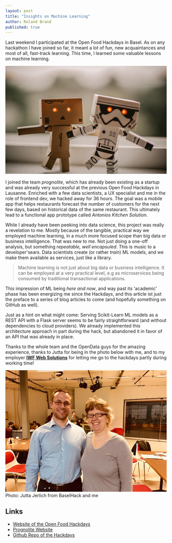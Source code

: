 ```yaml
---
layout: post
title: "Insights on Machine Learning"
author: Roland Brand
published: true
---
```


Last weekend I participated at the Open Food Hackdays in Basel. As on any hackathon
I have joined so far, it meant a lot of fun, new acquaintances and most of all, fast-track learning. 
This time, I learned some valuable lessons on machine learning.

![Machine Learning](../../images/pexels-photo-595804.png)

I joined the team _prognolite_, which has already been existing as a startup and was
already very successful at the previous Open Food Hackdays in Lausanne. Enriched with
a few data scientists, a UX specialist and me in the role of frontend dev, we hacked away for
36 hours. The goal was a mobile app that helps restaurants forecast the number of customers for the
next few days, based on historical data of the same restaurant. This ultimately lead to a functional
app prototype called _Antonios Kitchen Solution_.

While I already have been peeking into data science, this project was really 
a revelation to me. Mostly because of the tangible, practical way we employed machine learning,
in a much more focused scope than big data or business intelligence. That was new to me.
Not just doing a one-off analysis, but something _repeatable, well encapsuled_. 
This is music to a developer'sears. Data scientists create (or rather _train_) ML models, 
and we make them available as services, just like a library.

> Machine learning is not just about big data or business intelligence. It can be
> employed at a very practical level, e.g as microservices being consumed by traditional
> transactional applications.

This impression of ML being _here and now_, and way past its 'academic' phase has 
been energizing me since the Hackdays, and this article ist just the preface to a 
series of blog articles to come (and hopefully something on GitHub as well).

Just as a hint on what might come: Serving Scikit-Learn ML models as a REST API 
with a Flask server seems to be fairly straightforward (and without dependencies to cloud
providers). We already implemented this architecture approach in part during the hack, but
abandoned it in favor of an API that was already in place.

Thanks to the whole team and the OpenData guys for the amazing experience, 
thanks to Jutta for being in the photo below with me, 
and to my employer **[IWF Web Solutions](https://www.iwf.ch/web-solutions)** for letting
me go to the hackdays partly during working time!

![Me and Jutta Jerlich (from BaselHack)](../../images/hackdays.jpg)
Photo: Jutta Jerlich from BaselHack and me

## Links
* [Website of the Open Food Hackdays](https://food.opendata.ch/#hackdays)
* [Prognolite Website](https://prognolite.com/site/en/#)
* [Github Repo of the Hackdays](https://github.com/bar9/prognolite)